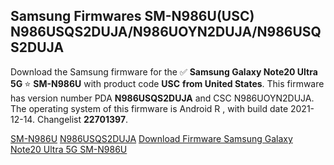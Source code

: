 <h2>Samsung Firmwares SM-N986U(USC) N986USQS2DUJA/N986UOYN2DUJA/N986USQS2DUJA</h2>
Download the Samsung firmware for the ✅ <strong>Samsung Galaxy Note20 Ultra 5G </strong> ⭐ <strong>SM-N986U</strong> with product code <strong>USC</strong> <strong> from United States</strong>. This firmware has version number PDA <strong>N986USQS2DUJA</strong> and CSC N986UOYN2DUJA. The operating system of this firmware is Android R , with build date 2021-12-14. Changelist <strong>22701397</strong>.


[SM-N986U](https://samfirm.shop/samsung/model/SM-N986U)
[N986USQS2DUJA](https://samfirm.shop/samsung/pda/N986USQS2DUJA)
[Download Firmware Samsung Galaxy Note20 Ultra 5G SM-N986U](https://samfirm.shop/samsung/firmware/482641)

